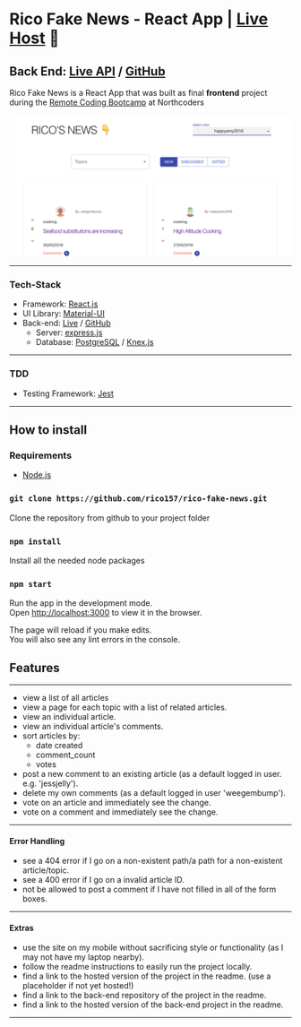 # **Rico Fake News - React App** | [Live Host](https://rico-fake-news.netlify.app/) 👀
## Back End: [Live API](https://rico-nc-news.herokuapp.com/) / [GitHub](https://github.com/rico157/rico-fake-news-api)



  Rico Fake News is a React App that was built as final **frontend** project during the [Remote Coding Bootcamp](https://northcoders.com/remote-coding-bootcamp) at Northcoders
  
![img](https://github.com/rico157/rico-fake-news/blob/master/example.png)


  ---
### Tech-Stack
* Framework: [React.js](https://reactjs.org/)
* UI Library: [Material-UI](https://material-ui.com/)
* Back-end: [Live](https://rico-nc-news.herokuapp.com/) / [GitHub](https://github.com/rico157/rico-fake-news-api)
  - Server: [express.js](https://expressjs.com/)
  - Database: [PostgreSQL](https://www.postgresql.org/) / [Knex.js](http://knexjs.org/)
---
### TDD 
* Testing Framework: [Jest](https://jestjs.io/) 
---
## How to install
### Requirements

* [Node.js](https://nodejs.org/)



### `git clone https://github.com/rico157/rico-fake-news.git`

Clone the repository from github to your project folder


### `npm install`

Install all the needed node packages 


### `npm start`

Run the app in the development mode.<br />
Open [http://localhost:3000](http://localhost:3000) to view it in the browser.

The page will reload if you make edits.<br />
You will also see any lint errors in the console.




## Features
---
* view a list of all articles 
* view a page for each topic with a list of related articles.
* view an individual article.
* view an individual article's comments.
* sort articles by:
  - date created
  - comment_count
  - votes
* post a new comment to an existing article (as a default logged in user. e.g. 'jessjelly').
* delete my own comments (as a default logged in user 'weegembump').
* vote on an article and immediately see the change.
* vote on a comment and immediately see the change.
---
#### Error Handling
* see a 404 error if I go on a non-existent path/a path for a non-existent article/topic.
* see a 400 error if I go on a invalid article ID.
* not be allowed to post a comment if I have not filled in all of the form boxes.
---
#### Extras
* use the site on my mobile without sacrificing style or functionality (as I may not have my laptop nearby).
* follow the readme instructions to easily run the project locally.
* find a link to the hosted version of the project in the readme. (use a placeholder if not yet hosted!)
* find a link to the back-end repository of the project in the readme.
* find a link to the hosted version of the back-end project in the readme.
---
